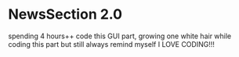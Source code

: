 # NewsSection 2.0

spending 4 hours++ code this GUI part, growing one white hair while coding this part
but still
always remind myself
I LOVE CODING!!!
